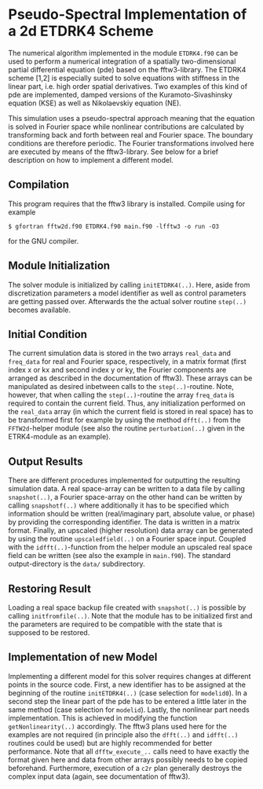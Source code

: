 # Pseudo-Spectral Implementation of a 2d ETDRK4 Scheme
The numerical algorithm implemented in the module `ETDRK4.f90` can be used to perform a numerical integration of a spatially two-dimensional partial differential equation (pde) based on the fftw3-library. The ETDRK4 scheme [1,2] is especially suited to solve equations with stiffness in the linear part, i.e. high order spatial derivatives. Two examples of this kind of pde are implemented, damped versions of the Kuramoto-Sivashinsky equation (KSE) as well as Nikolaevskiy equation (NE).

This simulation uses a pseudo-spectral approach meaning that the equation is solved in Fourier space while nonlinear contributions are calculated by transforming back and forth between real and Fourier space. The boundary conditions are therefore periodic. The Fourier transformations involved here are executed by means of the fftw3-library. See below for a brief description on how to implement a different model.

## Compilation

This program requires that the fftw3 library is installed. Compile using for example
   ```console
   $ gfortran fftw2d.f90 ETDRK4.f90 main.f90 -lfftw3 -o run -O3
   ```
for the GNU compiler.

## Module Initialization
The solver module is initialized by calling `initETDRK4(..)`. Here, aside from discretization parameters a model identifier as well as control parameters are getting passed over. Afterwards the the actual solver routine `step(..)` becomes available. 

## Initial Condition
The current simulation data is stored in the two arrays `real_data` and `freq_data` for real and Fourier space, respectively, in a matrix format (first index x or kx and second index y or ky, the Fourier components are arranged as described in the documentation of fftw3). These arrays can be manipulated as desired inbetween calls to the `step(..)`-routine. Note, however, that when calling the `step(..)`-routine the array `freq_data` is required to contain the current field. Thus, any initialization performed on the `real_data` array (in which the current field is stored in real space) has to be transformed first for example by using the method `dfft(..)` from the `FFTW2d`-helper module (see also the routine `perturbation(..)` given in the ETRK4-module as an example).

## Output Results
There are different procedures implemented for outputting the resulting simulation data. A real space-array can be written to a data file by calling `snapshot(..)`, a Fourier space-array on the other hand can be written by calling `snapshotf(..)` where additionally it has to be specified which information should be written (real/imaginary part, absolute value, or phase) by providing the corresponding identifier. The data is written in a matrix format. Finally, an upscaled (higher resolution) data array can be generated by using the routine `upscaledfield(..)` on a Fourier space input. Coupled with the `idfft(..)`-function from the helper module an upscaled real space field can be written (see also the example in `main.f90`). The standard output-directory is the `data/` subdirectory.

## Restoring Result
Loading a real space backup file created with `snapshot(..)` is possible by calling `initfromfile(..)`. Note that the module has to be initialized first and the parameters are required to be compatible with the state that is supposed to be restored.

## Implementation of new Model
Implementing a different model for this solver requires changes at different points in the source code. First, a new identifier has to be assigned at the beginning of the routine `initETDRK4(..)` (case selection for `modelid0`). In a second step the linear part of the pde has to be entered a little later in the same method (case selection for `modelid`). Lastly, the nonlinear part needs implementation. This is achieved in modifying the function `getNonlinearity(..)` accordingly. The fftw3 plans used here for the examples are not required (in principle also the `dfft(..)` and `idfft(..)` routines could be used) but are highly recommended for better performance. Note that all `dfftw_execute_..` calls need to have exactly the format given here and data from other arrays possibly needs to be copied beforehand. Furthermore, execution of a `c2r` plan generally destroys the complex input data (again, see documentation of fftw3).
